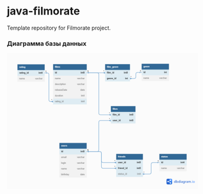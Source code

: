 # java-filmorate
Template repository for Filmorate project.
### Диаграмма базы данных
![Диаграмма базы данных](https://github.com/AleXx313/java-filmorate/blob/main/diagrama.png)